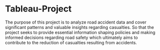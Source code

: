 # Tableau-Project

The purpose of this project is to analyze road accident data and cover significant patterns and valuable insights regarding casualties.
So that the project seeks to provide essential information shaping policies and making informed decisions regarding road safety which ultimately aims to contribute to the reduction of casualties resulting from accidents.
